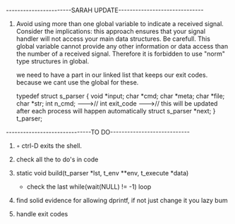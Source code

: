 -----------------------SARAH UPDATE------------------------------

1) 
    Avoid using more than one global variable to indicate a received signal. Consider
    the implications: this approach ensures that your signal handler will not access your
    main data structures.
    Be carefull. This global variable cannot provide any other
    information or data access than the number of a received signal.
    Therefore it is forbidden to use "norm" type structures in global.

    we need to have a part in our linked list that keeps our exit codes. because we cant use the global for these.

    typedef struct s_parser
    {
        void				*input;
        char				*cmd;
        char				*meta;
        char				*file;
        char				*str;
        int					n_cmd;
        --->// int					exit_code 
        --->// this will be updated after each process will happen automatically
        struct s_parser		*next;
    }				t_parser;

------------------------------TO DO----------------------------

1) 
    ◦ ctrl-D exits the shell.

2) 
    check all the to do's in code

3) 
    static void	build(t_parser *lst, t_env **env, t_execute *data)
     * check the last while(wait(NULL) != -1) loop

4) 
    find solid evidence for allowing dprintf, if not just change it you lazy bum

5)
    handle exit codes